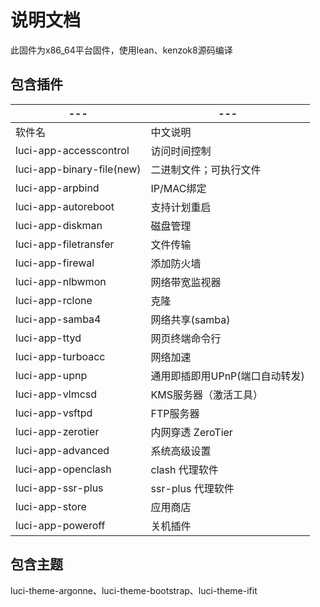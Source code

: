 # 说明文档

此固件为x86_64平台固件，使用lean、kenzok8源码编译

## 包含插件
| --- | --- |
| --- | --- |
| 软件名 | 中文说明 |
| luci-app-accesscontrol | 访问时间控制 |
| luci-app-binary-file(new) | 二进制文件；可执行文件 |
| luci-app-arpbind | IP/MAC绑定 |
| luci-app-autoreboot | 支持计划重启 |
| luci-app-diskman | 磁盘管理 |
| luci-app-filetransfer | 文件传输 |
| luci-app-firewal | 添加防火墙 |
| luci-app-nlbwmon | 网络带宽监视器 |
| luci-app-rclone | 克隆  |
| luci-app-samba4 | 网络共享(samba) |
| luci-app-ttyd | 网页终端命令行 |
| luci-app-turboacc | 网络加速 |
| luci-app-upnp | 通用即插即用UPnP(端口自动转发) |
| luci-app-vlmcsd | KMS服务器（激活工具） |
| luci-app-vsftpd | FTP服务器 |
| luci-app-zerotier | 内网穿透 ZeroTier |
| luci-app-advanced | 系统高级设置 |
| luci-app-openclash | clash 代理软件 |
| luci-app-ssr-plus | ssr-plus 代理软件 |
| luci-app-store | 应用商店 |
| luci-app-poweroff | 关机插件 |


## 包含主题

luci-theme-argonne、luci-theme-bootstrap、luci-theme-ifit
